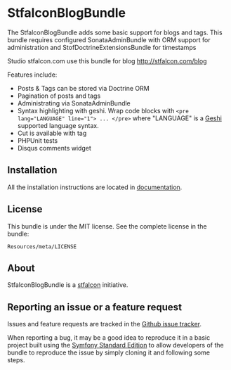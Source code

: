 StfalconBlogBundle
=============

The StfalconBlogBundle adds some basic support for blogs and tags.
This bundle requires configured SonataAdminBundle with ORM support for administration
and StofDoctrineExtensionsBundle for timestamps

Studio stfalcon.com use this bundle for blog http://stfalcon.com/blog

Features include:
- Posts & Tags can be stored via Doctrine ORM
- Pagination of posts and tags
- Administrating via SonataAdminBundle
- Syntax highlighting with geshi. Wrap code blocks with  ```<pre lang="LANGUAGE" line="1"> ... </pre>``` where "LANGUAGE" is a [Geshi](http://qbnz.com/highlighter/) supported language syntax.
- Cut is available with <!--more--> tag
- PHPUnit tests
- Disqus comments widget


Installation
------------

All the installation instructions are located in [documentation](https://github.com/mutuh/BlogBundle/blob/master/Resources/doc/index.md).

License
-------

This bundle is under the MIT license. See the complete license in the bundle:

    Resources/meta/LICENSE

About
-----

StfalconBlogBundle is a [stfalcon](https://github.com/stfalcon) initiative.

Reporting an issue or a feature request
---------------------------------------

Issues and feature requests are tracked in the [Github issue tracker](https://github.com/stfalcon/BlogBundle/issues).

When reporting a bug, it may be a good idea to reproduce it in a basic project
built using the [Symfony Standard Edition](https://github.com/symfony/symfony-standard)
to allow developers of the bundle to reproduce the issue by simply cloning it
and following some steps.
